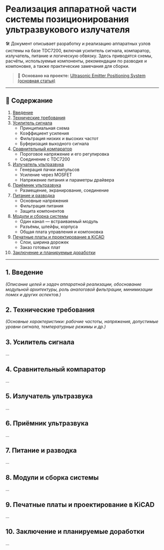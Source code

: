 # Реализация аппаратной части системы позиционирования ультразвукового излучателя

🛠️ Документ описывает разработку и реализацию аппаратных узлов системы на базе TDC7200, включая усилитель сигнала, компаратор, излучатель, питание и логическую обвязку. Здесь приводятся схемы, расчёты, используемые компоненты, рекомендации по разводке и компоновке, а также практические замечания для сборки.

> 📎 **Основано на проекте:** [Ultrasonic Emitter Positioning System (основная статья)](https://github.com/du-dim/Ultrasonic-Emitter-Positioning-System/blob/main/article_ru.md)

---

## 📑 Содержание

1. [Введение](#введение)
2. [Технические требования](#технические-требования)
3. [Усилитель сигнала](#усилитель-сигнала)
   - Принципиальная схема
   - Коэффициент усиления
   - Фильтрация низких и высоких частот
   - Буферизация выходного сигнала
4. [Сравнительный компаратор](#сравнительный-компаратор)
   - Пороговое напряжение и его регулировка
   - Соединение с TDC7200
5. [Излучатель ультразвука](#излучатель-ультразвука)
   - Генерация пачки импульсов
   - Усиление через MOSFET
   - Напряжение питания и параметры драйвера
6. [Приёмник ультразвука](#приёмник-ультразвука)
   - Размещение, экранирование, соединение
7. [Питание и разводка](#питание-и-разводка)
   - Основные напряжения
   - Фильтрация питания
   - Защита компонентов
8. [Модули и сборка системы](#модули-и-сборка-системы)
   - Один канал — встраиваемый модуль
   - Разъёмы, шлейфы, корпуса
   - Общая плата управления и компоновка
9. [Печатные платы и проектирование в KiCAD](#печатные-платы-и-проектирование-в-kicad)
   - Слои, ширина дорожек
   - Заказ готовых плат
10. [Заключение и планируемые доработки](#заключение-и-планируемые-доработки)

---

## 1. Введение

*(Описание целей и задач аппаратной реализации, обоснование модульной архитектуры, роль аналоговой фильтрации, минимизации помех и других аспектов.)*

## 2. Технические требования

*(Основные характеристики: рабочие частоты, напряжения, допустимые уровни сигнала, температурные режимы и др.)*

## 3. Усилитель сигнала

...

## 4. Сравнительный компаратор

...

## 5. Излучатель ультразвука

...

## 6. Приёмник ультразвука

...

## 7. Питание и разводка

...

## 8. Модули и сборка системы

...

## 9. Печатные платы и проектирование в KiCAD

...

## 10. Заключение и планируемые доработки

...
